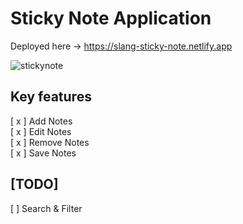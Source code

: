 Sticky Note Application
============================================================

Deployed here -> https://slang-sticky-note.netlify.app



![stickynote](https://user-images.githubusercontent.com/69422123/122508870-52b42280-d020-11eb-90e9-2c37b2020dff.gif)











## Key features

[ x ] Add Notes
<br/>
[ x ] Edit Notes
<br/>
[ x ] Remove Notes
<br/>
[ x ] Save Notes







## [TODO]

[  ] Search & Filter
